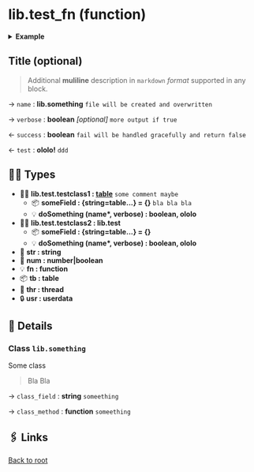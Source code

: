 # lib.test_fn (function)

<details><summary><b>Example</b></summary>

```lua
print 'hello world'
```

</details>

## Title (optional)

> Additional **muliline** description
> in `markdown` _format_ supported in any block.

→ `name` : **lib.something**
`file will be created and overwritten`

→ `verbose` : **boolean** _[optional]_
`more output if true`

← `success` : **boolean**
`fail will be handled gracefully and return false`

← `test` : **ololo!**
`ddd`

## 👨‍👦 Types

- 👨‍👦 **lib.test.testclass1 : [table][]**
  `some comment maybe`
  - 📦 **someField : {string=table...} = {}**
  `bla bla bla`
  - 💡 **doSomething (name\*, verbose) : boolean, ololo**
- 👨‍👦 **lib.test.testclass2 : lib.test**
  - 📦 **someField : {string=table...} = {}**
  - 💡 **doSomething (name\*, verbose) : boolean, ololo**
- 📝 **str : string**
- 🧮 **num : number|boolean**
- 💡 **fn : function**
- 📦 **tb : table**
- 🧵 **thr : thread**
- 🔒 **usr : userdata**

## 🧩 Details

### Class `lib.something`

Some class

> Bla Bla

→ `class_field` : **string**
`someething`

→ `class_method` : **function**
`someething`

## 🖇️ Links

[Back to root](../readme.md)

[string]: https://www.lua.org/manual/5.1/manual.html#5.4
[table]: https://www.lua.org/manual/5.1/manual.html#5.5

[startModule]: #method-startmodule
